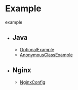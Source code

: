 # Example
example

- ## Java
  -  [OptionalExample](./java/OptionalExample)
  -  [AnonymousClassExample](./java/AnonymousClassExample)
- ## Nginx
  - [NginxConfig](./nginx/config/nginx.conf)
